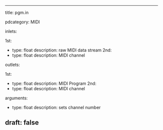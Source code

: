 --- 


title: pgm.in

pdcategory: MIDI

inlets:

  1st:
  - type: float
    description: raw MIDI data stream
  2nd:
  - type: float
    description: MIDI channel

outlets:

  1st:
  - type: float
    description: MIDI Program
  2nd:
  - type: float
    description: MIDI channel

arguments:
  - type: float
    description: sets channel number





draft: false
---